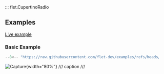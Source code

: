 ::: flet.CupertinoRadio

## Examples

[Live example](https://flet-controls-gallery.fly.dev/input/cupertinoradio)

### Basic Example

```python
--8<-- "https://raw.githubusercontent.com/flet-dev/examples/refs/heads/v1-docs/python/controls/"
```

![Capture](){width="80%"}
/// caption
///
